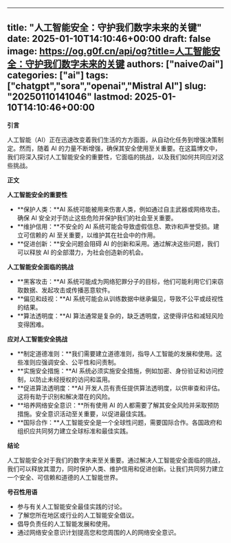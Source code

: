 
---
title: "人工智能安全：守护我们数字未来的关键"
date: 2025-01-10T14:10:46+00:00
draft: false
image: https://og.g0f.cn/api/og?title=人工智能安全：守护我们数字未来的关键
authors: ["naiveのai"]
categories: ["ai"]
tags: ["chatgpt","sora","openai","Mistral AI"]
slug: "20250110141046"
lastmod: 2025-01-10T14:10:46+00:00
---
**引言**

人工智能（AI）正在迅速改变着我们生活的方方面面，从自动化任务到增强决策制定。然而，随着 AI 的力量不断增强，确保其安全使用至关重要。在这篇博文中，我们将深入探讨人工智能安全的重要性，它面临的挑战，以及我们如何共同应对这些挑战。

**正文**

**人工智能安全的重要性**

* **保护人类：**AI 系统可能被用来伤害人类，例如通过自主武器或网络攻击。确保 AI 安全对于防止这些危险并保护我们的社会至关重要。
* **维护信用：**不安全的 AI 系统可能会导致虚假信息、欺诈和声誉受损。建立可信赖的 AI 至关重要，以维护其在社会中的作用。
* **促进创新：**安全问题会阻碍 AI 的创新和采用。通过解决这些问题，我们可以释放 AI 的全部潜力，为社会创造新的机会。

**人工智能安全面临的挑战**

* **黑客攻击：**AI 系统可能成为网络犯罪分子的目标，他们可能利用它们来窃取数据、发起攻击或传播恶意软件。
* **偏见和歧视：**AI 系统可能会从训练数据中继承偏见，导致不公平或歧视性的结果。
* **算法透明度：**AI 算法通常是复杂的，缺乏透明度，这使得评估和减轻风险变得困难。

**应对人工智能安全挑战**

* **制定道德准则：**我们需要建立道德准则，指导人工智能的发展和使用。这些准则应强调安全、公平性和问责制。
* **实施安全措施：**AI 系统必须实施安全措施，例如加密、身份验证和访问控制，以防止未经授权的访问和滥用。
* **促进算法透明度：**AI 开发人员有责任提供算法透明度，以供审查和评估。这将有助于识别和解决潜在的风险。
* **培养网络安全意识：**所有使用 AI 的人都需要了解其安全风险并采取预防措施。安全意识活动至关重要，以促进最佳实践。
* **国际合作：**人工智能安全是一个全球性问题，需要国际合作。各国政府和组织应共同努力建立全球标准和最佳实践。

**结论**

人工智能安全对于我们的数字未来至关重要。通过解决人工智能安全面临的挑战，我们可以释放其潜力，同时保护人类、维护信用和促进创新。让我们共同努力建立一个安全、可信赖和道德的人工智能世界。

**号召性用语**

* 参与有关人工智能安全最佳实践的讨论。
* 了解您所在地区或行业的人工智能安全倡议。
* 倡导负责任的人工智能发展和使用。
* 通过网络安全意识计划提高您和您周围的人的网络安全意识。